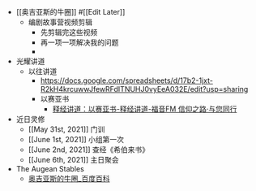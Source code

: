 - [[奥吉亚斯的牛圈]] #[[Edit Later]]
    - 编剧故事营视频剪辑
        - 先剪辑完这些视频
        - 再一项一项解决我的问题
        - 
- 光耀讲道
    - 以往讲道
        - https://docs.google.com/spreadsheets/d/17b2-1jxt-R2kH4krcuwwJfewRFdITNUHJ0vyEeA032E/edit?usp=sharing
        - 以赛亚书
            - [释经讲道：以赛亚书-释经讲道-福音FM 信仰之路·与您同行](http://fuyin.fm/content/view/movid/78/)
- 近日灵修
    - [[May 31st, 2021]] 门训
    - [[June 1st, 2021]] 小组第一次
    - [[June 2nd, 2021]] 查经《希伯来书》
    - [[June 6th, 2021]] 主日聚会
- The Augean Stables
    - [奥吉亚斯的牛圈_百度百科](https://baike.baidu.com/item/%E5%A5%A5%E5%90%89%E4%BA%9A%E6%96%AF%E7%9A%84%E7%89%9B%E5%9C%88)
